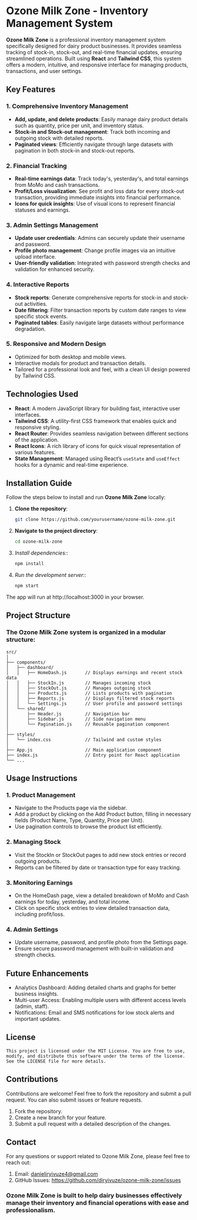 # Ozone Milk Zone - Inventory Management System

**Ozone Milk Zone** is a professional inventory management system specifically designed for dairy product businesses. It provides seamless tracking of stock-in, stock-out, and real-time financial updates, ensuring streamlined operations. Built using **React** and **Tailwind CSS**, this system offers a modern, intuitive, and responsive interface for managing products, transactions, and user settings.

## Key Features

### 1. **Comprehensive Inventory Management**
   - **Add, update, and delete products**: Easily manage dairy product details such as quantity, price per unit, and inventory status.
   - **Stock-in and Stock-out management**: Track both incoming and outgoing stock with detailed reports.
   - **Paginated views**: Efficiently navigate through large datasets with pagination in both stock-in and stock-out reports.

### 2. **Financial Tracking**
   - **Real-time earnings data**: Track today's, yesterday's, and total earnings from MoMo and cash transactions.
   - **Profit/Loss visualization**: See profit and loss data for every stock-out transaction, providing immediate insights into financial performance.
   - **Icons for quick insights**: Use of visual icons to represent financial statuses and earnings.

### 3. **Admin Settings Management**
   - **Update user credentials**: Admins can securely update their username and password.
   - **Profile photo management**: Change profile images via an intuitive upload interface.
   - **User-friendly validation**: Integrated with password strength checks and validation for enhanced security.

### 4. **Interactive Reports**
   - **Stock reports**: Generate comprehensive reports for stock-in and stock-out activities.
   - **Date filtering**: Filter transaction reports by custom date ranges to view specific stock events.
   - **Paginated tables**: Easily navigate large datasets without performance degradation.

### 5. **Responsive and Modern Design**
   - Optimized for both desktop and mobile views.
   - Interactive modals for product and transaction details.
   - Tailored for a professional look and feel, with a clean UI design powered by Tailwind CSS.

## Technologies Used

- **React**: A modern JavaScript library for building fast, interactive user interfaces.
- **Tailwind CSS**: A utility-first CSS framework that enables quick and responsive styling.
- **React Router**: Provides seamless navigation between different sections of the application.
- **React Icons**: A rich library of icons for quick visual representation of various features.
- **State Management**: Managed using React’s `useState` and `useEffect` hooks for a dynamic and real-time experience.

## Installation Guide

Follow the steps below to install and run **Ozone Milk Zone** locally:

1. **Clone the repository**:
   ```bash
   git clone https://github.com/yourusername/ozone-milk-zone.git

2. **Navigate to the project directory**: 
   ```bash
   cd ozone-milk-zone

3. *Install dependencies:*:
   ```bash
   npm install

4. *Run the development server:*:
   ```bash
   npm start

The app will run at http://localhost:3000 in your browser.

## Project Structure

### The Ozone Milk Zone system is organized in a modular structure:
```
src/
│
├── components/
│   ├── dashboard/
│   │   ├── HomeDash.js       // Displays earnings and recent stock data
│   │   ├── StockIn.js        // Manages incoming stock
│   │   ├── StockOut.js       // Manages outgoing stock
│   │   ├── Products.js       // Lists products with pagination
│   │   ├── Reports.js        // Displays filtered stock reports
│   │   └── Settings.js       // User profile and password settings
│   └── shared/
│       ├── Header.js         // Navigation bar
│       ├── Sidebar.js        // Side navigation menu
│       └── Pagination.js     // Reusable pagination component
│
├── styles/
│   └── index.css             // Tailwind and custom styles
│
├── App.js                    // Main application component
├── index.js                  // Entry point for React application
└── ...
```
## Usage Instructions

### 1. Product Management
- Navigate to the Products page via the sidebar.
- Add a product by clicking on the Add Product button, filling in necessary fields (Product Name, Type, Quantity, Price per Unit).
- Use pagination controls to browse the product list efficiently.

### 2. Managing Stock
- Visit the StockIn or StockOut pages to add new stock entries or record outgoing products.
- Reports can be filtered by date or transaction type for easy tracking.

### 3. Monitoring Earnings
- On the HomeDash page, view a detailed breakdown of MoMo and Cash earnings for today, yesterday, and total income.
- Click on specific stock entries to view detailed transaction data, including profit/loss.

### 4. Admin Settings
- Update username, password, and profile photo from the Settings page.
- Ensure secure password management with built-in validation and strength checks.

## Future Enhancements
- Analytics Dashboard: Adding detailed charts and graphs for better business insights.
- Multi-user Access: Enabling multiple users with different access levels (admin, staff).
- Notifications: Email and SMS notifications for low stock alerts and important updates.

## License
``` This project is licensed under the MIT License. You are free to use, modify, and distribute this software under the terms of the license. See the LICENSE file for more details. ```

## Contributions

Contributions are welcome! Feel free to fork the repository and submit a pull request. You can also submit issues or feature requests.

1. Fork the repository.
2. Create a new branch for your feature.
3. Submit a pull request with a detailed description of the changes.

## Contact

For any questions or support related to Ozone Milk Zone, please feel free to reach out:

1. Email: danieliryivuze4@gmail.com
2. GitHub Issues: https://github.com/diryivuze/ozone-milk-zone/issues

### Ozone Milk Zone is built to help dairy businesses effectively manage their inventory and financial operations with ease and professionalism.